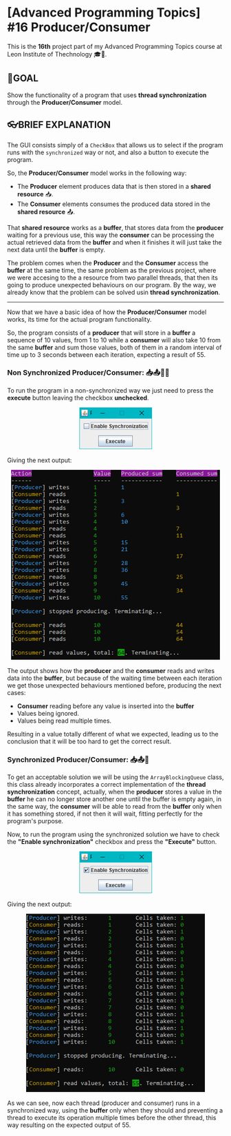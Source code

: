 # [Advanced Programming Topics] #16 Producer/Consumer

This is the **16th** project part of my Advanced Programming Topics course at Leon Institute of Thechnology :mortar_board::lion:.

## :dart:GOAL

Show the functionality of a program that uses **thread synchronization** through the **Producer/Consumer** model.

## :eyeglasses:BRIEF EXPLANATION

The GUI consists simply of a `CheckBox` that allows us to select if the program runs with the `synchronized` way or not, and also a button to execute the program.

So, the **Producer/Consumer** model works in the following way:

- The **Producer** element produces data that is then stored in a **shared resource** 📥.
- The **Consumer** elements consumes the produced data stored in the **shared resource** 📤.

That **shared resource** works as a **buffer**, that stores data from the **producer** waiting for a previous use, this way the **consumer** can be processing the actual retrieved data from the **buffer** and when it finishes it will just take the next data until the **buffer** is empty.

The problem comes when the **Producer** and the **Consumer** access the **buffer** at the same time, the same problem as the previous project, where we were accesing to the a resource from two parallel threads, that then its going to produce unexpected behaviours on our program. By the way, we already know that the problem can be solved usin **thread synchronization**.

---

Now that we have a basic idea of how the **Producer/Consumer** model works, its time for the actual program functionality.

So, the program consists of a **producer** that will store in a **buffer** a sequence of 10 values, from 1 to 10 while a **consumer** will also take 10 from the same **buffer** and sum those values, both of them in a random interval of time up to 3 seconds between each iteration, expecting a result of 55.

### Non Synchronized Producer/Consumer: 📥📤🚫🔄

To run the program in a non-synchronized way we just need to press the **execute** button leaving the checkbox **unchecked**.

<p align="center">
<img src="./snapshots/Annotation 2020-05-20 080157.png"/>
</p>

Giving the next output:

<p align="center">
<img src="./snapshots/Annotation 2020-05-20 090553.png"/>
</p>

The output shows how the **producer** and the **consumer** reads and writes data into the **buffer**, but because of the waiting time between each iteration we get those unexpected behaviours mentioned before, producing the next cases:

- **Consumer** reading before any value is inserted into the **buffer**
- Values being ignored.
- Values being read multiple times.

Resulting in a value totally different of what we expected, leading us to the conclusion that it will be too hard to get the correct result.

### Synchronized Producer/Consumer: 📥📤🔄

To get an acceptable solution we will be using the `ArrayBlockingQueue` class, this class already incorporates a correct implementation of the **thread synchronization** concept, actually, when the **producer** stores a value in the **buffer** he can no longer store another one until the buffer is empty again, in the same way, the **consumer** will be able to read from the **buffer** only when it has something stored, if not then it will wait, fitting perfectly for the program's purpose.

Now, to run the program using the synchronized solution we have to check the **"Enable synchronization"** checkbox and press the **"Execute"** button.

<p align="center">
<img src="./snapshots/Annotation 2020-05-20 165803.png"/>
</p>

Giving the next output:

<p align="center">
<img src="./snapshots/Annotation 2020-05-20 170209.png"/>
</p>

As we can see, now each thread (producer and consumer) runs in a synchronized way, using the **buffer** only when they should and preventing a thread to execute its operation multiple times before the other thread, this way resulting on the expected output of 55.
